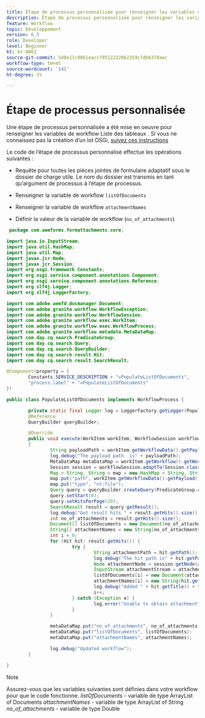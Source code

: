 ```yaml
---
title: Étape de processus personnalisée pour renseigner les variables de liste
description: Étape de processus personnalisée pour renseigner les variables de liste de type document et chaîne
feature: Workflow
topic: Développement
version: 6.5
role: Developer
level: Beginner
kt: kt-8063
source-git-commit: 540e11c0861eacc795122328b2359c7db6378aec
workflow-type: tm+mt
source-wordcount: '141'
ht-degree: 1%

---
```



# Étape de processus personnalisée


Une étape de processus personnalisée a été mise en oeuvre pour renseigner les variables de workflow Liste des tableaux . Si vous ne connaissez pas la création d’un lot OSGi, [suivez ces instructions](https://experienceleague.adobe.com/docs/experience-manager-learn/forms/creating-your-first-osgi-bundle/create-your-first-osgi-bundle.html?lang=en)

Le code de l’étape de processus personnalisé effectue les opérations suivantes :

* Requête pour toutes les pièces jointes de formulaire adaptatif sous le dossier de charge utile. Le nom du dossier est transmis en tant qu’argument de processus à l’étape de processus.

* Renseigner la variable de workflow `listOfDocuments`
* Renseigner la variable de workflow `attachmentNames`
* Définir la valeur de la variable de workflow (`no_of_attachments`)

```java
 package com.aemforms.formattachments.core;

import java.io.InputStream;
import java.util.HashMap;
import java.util.Map;
import javax.jcr.Node;
import javax.jcr.Session;
import org.osgi.framework.Constants;
import org.osgi.service.component.annotations.Component;
import org.osgi.service.component.annotations.Reference;
import org.slf4j.Logger;
import org.slf4j.LoggerFactory;

import com.adobe.aemfd.docmanager.Document;
import com.adobe.granite.workflow.WorkflowException;
import com.adobe.granite.workflow.WorkflowSession;
import com.adobe.granite.workflow.exec.WorkItem;
import com.adobe.granite.workflow.exec.WorkflowProcess;
import com.adobe.granite.workflow.metadata.MetaDataMap;
import com.day.cq.search.PredicateGroup;
import com.day.cq.search.Query;
import com.day.cq.search.QueryBuilder;
import com.day.cq.search.result.Hit;
import com.day.cq.search.result.SearchResult;

@Component(property = {
        Constants.SERVICE_DESCRIPTION + "=PopulateListOfDocuments",
        "process.label" + "=PopulateListOfDocuments"
})

public class PopulateListOfDocuments implements WorkflowProcess {

        private static final Logger log = LoggerFactory.getLogger(PopulateListOfDocuments.class);
        @Reference
        QueryBuilder queryBuilder;

        @Override
        public void execute(WorkItem workItem, WorkflowSession workflowSession, MetaDataMap processArguments) throws WorkflowException
        {
                String payloadPath = workItem.getWorkflowData().getPayload().toString();
                log.debug("The payload path  is" + payloadPath);
                MetaDataMap metaDataMap = workItem.getWorkflow().getWorkflowData().getMetaDataMap();
                Session session = workflowSession.adaptTo(Session.class);
                Map < String, String > map = new HashMap < String, String > ();
                map.put("path", workItem.getWorkflowData().getPayload().toString() + "/" + processArguments.get("PROCESS_ARGS", "string").toString());
                map.put("type", "nt:file");
                Query query = queryBuilder.createQuery(PredicateGroup.create(map), workflowSession.adaptTo(Session.class));
                query.setStart(0);
                query.setHitsPerPage(20);
                SearchResult result = query.getResult();
                log.debug("Get result hits " + result.getHits().size());
                int no_of_attachments = result.getHits().size();
                Document[] listOfDocuments = new Document[no_of_attachments];
                String[] attachmentNames = new String[no_of_attachments];
                int i = 0;
                for (Hit hit: result.getHits()) {
                        try {
                                String attachmentPath = hit.getPath();
                                log.debug("The hit path is" + hit.getPath());
                                Node attachmentNode = session.getNode(attachmentPath + "/jcr:content");
                                InputStream attachmentStream = attachmentNode.getProperty("jcr:data").getBinary().getStream();
                                listOfDocuments[i] = new Document(attachmentStream);
                                attachmentNames[i] = new String(hit.getTitle());
                                log.debug("Added " + hit.getTitle() + "to the list");
                                i++;
                        } catch (Exception e) {
                                log.error("Unable to obtain attachment", e);
                        }
                }

                metaDataMap.put("no_of_attachments", no_of_attachments);
                metaDataMap.put("listOfDocuments", listOfDocuments);
                metaDataMap.put("attachmentNames", attachmentNames);

                log.debug("Updated workflow");
        }

}
```

>[!NOTE]
>
> Assurez-vous que les variables suivantes sont définies dans votre workflow pour que le code fonctionne.
> *listOfDocuments* - variable de type ArrayList of Documents
> *attachmentNames* - variable de type ArrayList of String
> *no_of_attachments* - variable de type Double
